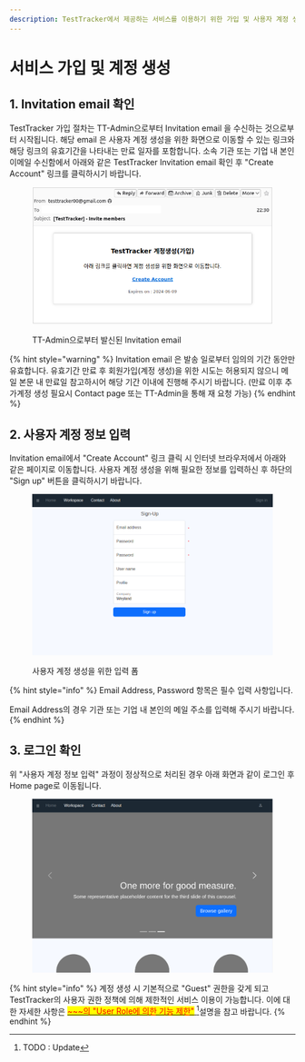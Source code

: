 ```yaml
---
description: TestTracker에서 제공하는 서비스를 이용하기 위한 가입 및 사용자 계정 생성 절차를 설명합니다.
---
```


# 서비스 가입 및 계정 생성

## 1. Invitation email 확인

TestTracker 가입 절차는 TT-Admin으로부터 Invitation email 을 수신하는 것으로부터 시작됩니다. 해당 email 은 사용자 계정 생성을 위한 화면으로 이동할 수 있는 링크와 해당 링크의 유효기간을 나타내는 만료 일자를 포함합니다. 소속 기관 또는 기업 내 본인 이메일 수신함에서 아래와 같은 TestTracker Invitation email 확인 후 "Create Account" 링크를 클릭하시기 바랍니다.

<figure><img src=".gitbook/assets/image (2) (1) (1) (1) (1) (1).png" alt=""><figcaption><p>TT-Admin으로부터 발신된 Invitation email</p></figcaption></figure>

{% hint style="warning" %}
Invitation email 은 발송 일로부터 임의의 기간 동안만 유효합니다. 유효기간 만료 후 회원가입(계정 생성)을 위한 시도는 허용되지 않으니 메일 본문 내 만료일 참고하시어 해당 기간 이내에 진행해 주시기 바랍니다. (만료 이후 추가계정 생성 필요시 Contact page 또는 TT-Admin을 통해 재 요청 가능)
{% endhint %}



## 2. 사용자 계정 정보 입력

Invitation email에서 "Create Account" 링크 클릭 시 인터넷 브라우저에서 아래와 같은 페이지로 이동합니다. 사용자 계정 생성을 위해 필요한 정보를 입력하신 후 하단의 "Sign up" 버튼을 클릭하시기 바랍니다.

<figure><img src=".gitbook/assets/image (1) (1) (1) (1) (1) (1) (1) (1) (1) (1) (1) (1).png" alt=""><figcaption><p>사용자 계정 생성을 위한 입력 폼</p></figcaption></figure>

{% hint style="info" %}
Email Address, Password 항목은 필수 입력 사항입니다.

Email Address의 경우 기관 또는 기업 내 본인의 메일 주소를 입력해 주시기 바랍니다.
{% endhint %}



## 3. 로그인 확인

위 "사용자 계정 정보 입력" 과정이 정상적으로 처리된 경우 아래 화면과 같이 로그인 후 Home page로 이동됩니다.

<figure><img src=".gitbook/assets/image (3) (1) (1).png" alt=""><figcaption></figcaption></figure>

{% hint style="info" %}
계정 생성 시 기본적으로 "Guest" 권한을 갖게 되고 TestTracker의 사용자 권한 정책에 의해 제한적인 서비스 이용이 가능합니다. 이에 대한 자세한 사항은 [<mark style="color:red;">\~\~\~의 "User Role에 의한 기능 제한"</mark> ](#user-content-fn-1)[^1]설명을 참고 바랍니다.
{% endhint %}



[^1]: TODO : Update

